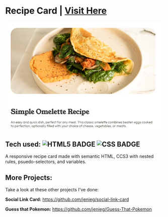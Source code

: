 # Recipe Card | [Visit Here](https://jenieg.github.io/recipe-page/)

![Bytes | Recipe Card](./assets/images/recipe-card.png)



## Tech used: ![HTML5 BADGE](https://img.shields.io/static/v1?label=|&message=HTML5&color=5a5a5a&style=flat&logo=html5) ![CSS BADGE](https://img.shields.io/static/v1?label=|&message=CSS3&color=5a5a5a&style=flat&logo=css3)


A responsive recipe card made with semantic HTML, CCS3 with nested rules, psuedo-selectors, and variables.


## More Projects:

Take a look at these other projects I've done:

**Social Link Card:** https://github.com/jenieg/social-link-card

**Guess that Pokemon:** https://github.com/jenieg/Guess-That-Pokemon
